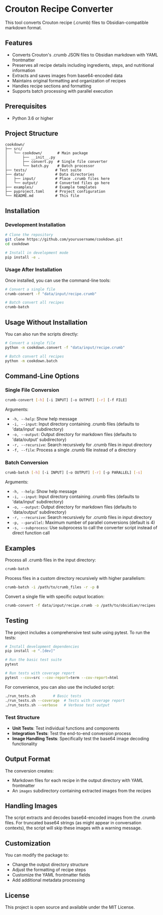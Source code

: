 # Crouton Recipe Converter

This tool converts Crouton recipe (.crumb) files to Obsidian-compatible markdown format.

## Features

- Converts Crouton's .crumb JSON files to Obsidian markdown with YAML frontmatter
- Preserves all recipe details including ingredients, steps, and nutritional information
- Extracts and saves images from base64-encoded data
- Maintains original formatting and organization of recipes
- Handles recipe sections and formatting
- Supports batch processing with parallel execution

## Prerequisites

- Python 3.6 or higher

## Project Structure

```
cookdown/
├── src/
│   └── cookdown/       # Main package
│       ├── __init__.py
│       ├── convert.py  # Single file converter
│       └── batch.py    # Batch processor
├── tests/             # Test suite
├── data/              # Data directories
│   ├── input/         # Place .crumb files here
│   └── output/        # Converted files go here
├── examples/          # Example templates
├── pyproject.toml     # Project configuration
└── README.md          # This file
```

## Installation

### Development Installation

```bash
# Clone the repository
git clone https://github.com/yourusername/cookdown.git
cd cookdown

# Install in development mode
pip install -e .
```

### Usage After Installation

Once installed, you can use the command-line tools:

```bash
# Convert a single file
crumb-convert -f "data/input/recipe.crumb"

# Batch convert all recipes
crumb-batch
```

## Usage Without Installation

You can also run the scripts directly:

```bash
# Convert a single file
python -m cookdown.convert -f "data/input/recipe.crumb"

# Batch convert all recipes
python -m cookdown.batch
```

## Command-Line Options

### Single File Conversion

```bash
crumb-convert [-h] [-i INPUT] [-o OUTPUT] [-r] [-f FILE]
```

Arguments:
- `-h, --help`: Show help message
- `-i, --input`: Input directory containing .crumb files (defaults to 'data/input' subdirectory)
- `-o, --output`: Output directory for markdown files (defaults to 'data/output' subdirectory)
- `-r, --recursive`: Search recursively for .crumb files in input directory
- `-f, --file`: Process a single .crumb file instead of a directory

### Batch Conversion

```bash
crumb-batch [-h] [-i INPUT] [-o OUTPUT] [-r] [-p PARALLEL] [-s]
```

Arguments:
- `-h, --help`: Show help message
- `-i, --input`: Input directory containing .crumb files (defaults to 'data/input' subdirectory)
- `-o, --output`: Output directory for markdown files (defaults to 'data/output' subdirectory)
- `-r, --recursive`: Search recursively for .crumb files in input directory
- `-p, --parallel`: Maximum number of parallel conversions (default is 4)
- `-s, --subprocess`: Use subprocess to call the converter script instead of direct function call

## Examples

Process all .crumb files in the input directory:
```bash
crumb-batch
```

Process files in a custom directory recursively with higher parallelism:
```bash
crumb-batch -i /path/to/crumb_files -r -p 8
```

Convert a single file with specific output location:
```bash
crumb-convert -f data/input/recipe.crumb -o /path/to/obsidian/recipes
```

## Testing

The project includes a comprehensive test suite using pytest. To run the tests:

```bash
# Install development dependencies
pip install -e ".[dev]"

# Run the basic test suite
pytest

# Run tests with coverage report
pytest --cov=src --cov-report=term --cov-report=html
```

For convenience, you can also use the included script:

```bash
./run_tests.sh        # Basic tests
./run_tests.sh --coverage  # Tests with coverage report
./run_tests.sh --verbose   # Verbose test output
```

### Test Structure

- **Unit Tests**: Test individual functions and components
- **Integration Tests**: Test the end-to-end conversion process
- **Image Handling Tests**: Specifically test the base64 image decoding functionality

## Output Format

The conversion creates:
- Markdown files for each recipe in the output directory with YAML frontmatter
- An `images` subdirectory containing extracted images from the recipes

## Handling Images

The script extracts and decodes base64-encoded images from the .crumb files. For truncated base64 strings (as might appear in conversation contexts), the script will skip these images with a warning message.

## Customization

You can modify the package to:
- Change the output directory structure
- Adjust the formatting of recipe steps
- Customize the YAML frontmatter fields
- Add additional metadata processing

## License

This project is open source and available under the MIT License. 